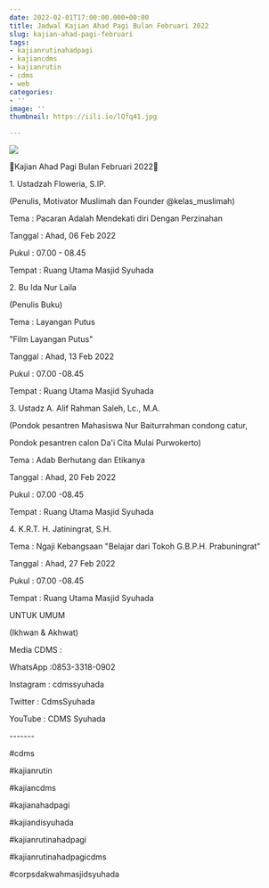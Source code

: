 ```yaml
---
date: 2022-02-01T17:00:00.000+00:00
title: Jadwal Kajian Ahad Pagi Bulan Februari 2022
slug: kajian-ahad-pagi-februari
tags:
- kajianrutinahadpagi
- kajiancdms
- kajianrutin
- cdms
- web
categories:
- ''
image: ''
thumbnail: https://iili.io/lQfq41.jpg

---
```

![](/uploads/kajjianahadpagi-all.jpg)

🕌Kajian Ahad Pagi Bulan Februari 2022🕌

1\. Ustadzah Floweria, S.IP.

(Penulis, Motivator Muslimah dan Founder @kelas_muslimah)

Tema : Pacaran Adalah Mendekati diri Dengan Perzinahan

Tanggal : Ahad, 06 Feb 2022

Pukul : 07.00 - 08.45

Tempat : Ruang Utama Masjid Syuhada

2\. Bu Ida Nur Laila

(Penulis Buku)

Tema : Layangan Putus

"Film Layangan Putus"

Tanggal : Ahad, 13 Feb 2022

Pukul : 07.00 -08.45

Tempat : Ruang Utama Masjid Syuhada

3\. Ustadz A. Alif Rahman Saleh, Lc., M.A.

(Pondok pesantren Mahasiswa Nur Baiturrahman condong catur,

Pondok pesantren calon Da'i Cita Mulai Purwokerto)

Tema : Adab Berhutang dan Etikanya

Tanggal : Ahad, 20 Feb 2022

Pukul : 07.00 -08.45

Tempat : Ruang Utama Masjid Syuhada

4\. K.R.T. H. Jatiningrat, S.H.

Tema : Ngaji Kebangsaan "Belajar dari Tokoh G.B.P.H. Prabuningrat"

Tanggal : Ahad, 27 Feb 2022

Pukul : 07.00 -08.45

Tempat : Ruang Utama Masjid Syuhada

UNTUK UMUM

(Ikhwan & Akhwat)

Media CDMS :

WhatsApp :0853-3318-0902

Instagram : cdmssyuhada

Twitter : CdmsSyuhada

YouTube : CDMS Syuhada

\-------

\#cdms

\#kajianrutin

\#kajiancdms

\#kajianahadpagi

\#kajiandisyuhada

\#kajianrutinahadpagi

\#kajianrutinahadpagicdms

\#corpsdakwahmasjidsyuhada